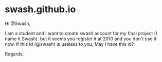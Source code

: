 # swash.github.io
Hi @Swash,

I am a student and I want to create swash account for my final project (I name it Swash). but it seems you register it at 2010 and you don't use it now. If this id (@swash) is useless to you, May I have this id?

Regards,
